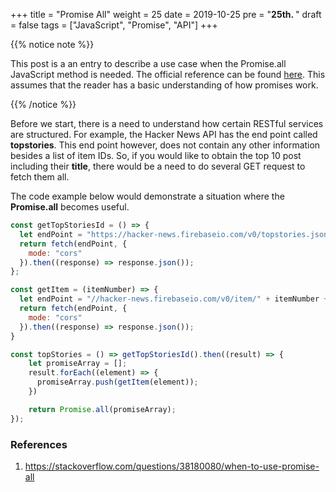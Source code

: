 +++
title = "Promise All"
weight = 25
date = 2019-10-25
pre = "<b>25th. </b>"
draft = false
tags = ["JavaScript", "Promise", "API"]
+++

{{% notice note %}}

This post is a an entry to describe a use case when the Promise.all JavaScript method is needed. The official reference can be found [here](https://developer.mozilla.org/en-US/docs/Web/JavaScript/Reference/Global_Objects/Promise/all). This assumes that the reader has a basic understanding of how promises work.


{{% /notice %}}

Before we start, there is a need to understand how certain RESTful services are structured. For example, the Hacker News API has the end point called **topstories**. This end point however, does not contain any other information besides a list of item IDs. So, if you would like to obtain the top 10 post including their **title**, there would be a need to do several GET request to fetch them all.

The code example below would demonstrate a situation where the **Promise.all** becomes useful.

```js
const getTopStoriesId = () => {
  let endPoint = "https://hacker-news.firebaseio.com/v0/topstories.json";
  return fetch(endPoint, {
    mode: "cors"
  }).then((response) => response.json());
};

const getItem = (itemNumber) => {
  let endPoint = "//hacker-news.firebaseio.com/v0/item/" + itemNumber + ".json";
  return fetch(endPoint, {
    mode: "cors"
  }).then((response) => response.json());
}

const topStories = () => getTopStoriesId().then((result) => {
    let promiseArray = [];
    result.forEach((element) => {
      promiseArray.push(getItem(element));
    })

    return Promise.all(promiseArray);
});
```


### References

1. https://stackoverflow.com/questions/38180080/when-to-use-promise-all


<script>

// const getTopStoriesId = () => {
//   let endPoint = "https://hacker-news.firebaseio.com/v0/topstories.json";
//   return fetch(endPoint, {
//     mode: "cors"
//   }).then((response) => response.json());
// };

// const getItem = (itemNumber) => {
//   let endPoint = "//hacker-news.firebaseio.com/v0/item/" + itemNumber + ".json";
//   return fetch(endPoint, {
//     mode: "cors"
//   }).then((response) => response.json());
// }

// const topStories = () => getTopStoriesId().then((result) => {
//     let promiseArray = [];
//     result.forEach((element) => {
//       promiseArray.push(getItem(element));
//     })

//     return Promise.all(promiseArray);
// });

// const result = topStories().then((result)=> {
//   let resultArray = result;
//   let titleString = "";
//   result.forEach((element)=> {
//     titleString += element["title"];
//   });
//   return titleString;
// });

</script>